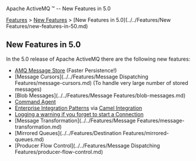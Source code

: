 Apache ActiveMQ ™ -- New Features in 5.0 

[Features](../../features.md) > [New Features](../../Features/new-features.md) > [New Features in 5.0](../../Features/New Features/new-features-in-50.md)


New Features in 5.0
-------------------

In the 5.0 release of Apache ActiveMQ there are the following new features:

*   [AMQ Message Store](../../Features/Persistence/amq-message-store.md) (Faster Persistence!)
*   [Message Cursors](../../Features/Message Dispatching Features/message-cursors.md) (To handle very large number of stored messages)
*   [Blob Messages](../../Features/Message Features/blob-messages.md)
*   [Command Agent](../../Features/command-agent.md)
*   [Enterprise Integration Patterns](../../Features/enterprise-integration-patterns.md) via [Camel Integration](http://activemq.apache.org/camel/)
*   [Logging a warning if you forget to start a Connection](../../Features/logging-a-warning-if-you-forget-to-start-a-connection.md)
*   [Message Transformation](../../Features/Message Features/message-transformation.md)
*   [Mirrored Queues](../../Features/Destination Features/mirrored-queues.md)
*   [Producer Flow Control](../../Features/Message Dispatching Features/producer-flow-control.md)

